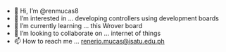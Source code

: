- 👋 Hi, I’m @renmucas8
- 👀 I’m interested in ... developing controllers using development boards
- 🌱 I’m currently learning ... this Wrover board
- 💞️ I’m looking to collaborate on ... internet of things
- 📫 How to reach me ... renerio.mucas@isatu.edu.ph

<!---
renmucas8/renmucas8 is a ✨ special ✨ repository because its `README.md` (this file) appears on your GitHub profile.
You can click the Preview link to take a look at your changes.
--->
